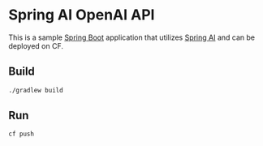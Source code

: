 # Spring AI OpenAI API

This is a sample [Spring Boot](https://spring.io/projects/spring-boot) application that
utilizes [Spring AI](https://spring.io/projects/spring-ai) and can be deployed on CF.

## Build

```zsh
./gradlew build
```

## Run

```zsh
cf push
```
